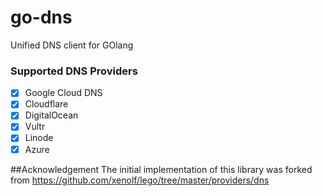 # go-dns
Unified DNS client for GOlang

### Supported DNS Providers
- [x] Google Cloud DNS
- [x] Cloudflare
- [x] DigitalOcean
- [x] Vultr
- [x] Linode
- [x] Azure

##Acknowledgement
The initial implementation of this library was forked from https://github.com/xenolf/lego/tree/master/providers/dns

